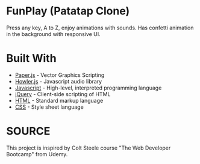 # FunPlay (Patatap Clone)

Press any key, A to Z, enjoy animations with sounds. Has confetti animation in the background with responsive UI.

# Built With

* [Paper.js](https://github.com/paperjs/paper.js/issues) - Vector Graphics Scripting
* [Howler.js](https://github.com/goldfire/howler.js/tree/master/examples) - Javascript audio library
* [Javascript](https://www.javascript.com/) - High-level, interpreted programming language
* [jQuery](https://jquery.com/) -  Client-side scripting of HTML
* [HTML](https://www.html.com/) - Standard markup language
* [CSS](https://css.com) - Style sheet language

# SOURCE
This project is inspired by Colt Steele course "The Web Developer Bootcamp" from Udemy.
